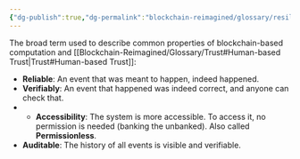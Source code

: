 ```yaml
---
{"dg-publish":true,"dg-permalink":"blockchain-reimagined/glossary/resilience","permalink":"/blockchain-reimagined/glossary/resilience/","hide":true,"created":"2024-10-15T21:45:31.541+01:00","updated":"2024-12-29T10:29:44.367+00:00"}
---
```


The broad term used to describe common properties of blockchain-based computation and [[Blockchain-Reimagined/Glossary/Trust#Human-based Trust\|Trust#Human-based Trust]]:
- **Reliable**: An event that was meant to happen, indeed happened.
- **Verifiably**: An event that happened was indeed correct, and anyone can check that.
- - **Accessibility**: The system is more accessible. To access it, no permission is needed (banking the unbanked). Also called **Permissionless**.
- **Auditable**: The history of all events is visible and verifiable. 
